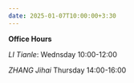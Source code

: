 ```yaml
---
date: 2025-01-07T10:00:00+3:30
---
```

**Office Hours**

*LI Tianle*: Wednsday 10:00-12:00

*ZHANG Jihai* Thursday 14:00-16:00
